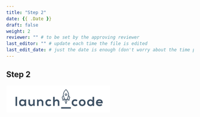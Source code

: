 ```yaml
---
title: "Step 2"
date: {{ .Date }}
draft: false
weight: 2
reviewer: "" # to be set by the approving reviewer
last_editor: "" # update each time the file is edited
last_edit_date: # just the date is enough (don't worry about the time portion)
---
```


## Step 2

![example picture](pictures/example-picture.png)
